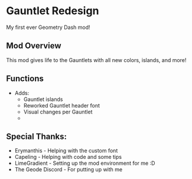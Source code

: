 # <cr>Gauntlet Redesign</c>
<cj>My first ever Geometry Dash mod!</c>

## <co>Mod Overview</c>
This mod gives life to the Gauntlets with all new <cg>colors</c>, <cg>islands</c>, and <cg>more</c>!

## <co>Functions</c>
- Adds:
    - Gauntlet islands
    - Reworked Gauntlet header font
    - Visual changes per Gauntlet
    - 

## <co>Special Thanks:</c>
- <cy>Erymanthis</c> - Helping with the custom font
- <cy>Capeling</c> - Helping with code and some tips
- <cy>LimeGradient</c> - Setting up the mod environment for me :D
- <cy>The Geode Discord</c> - For putting up with me